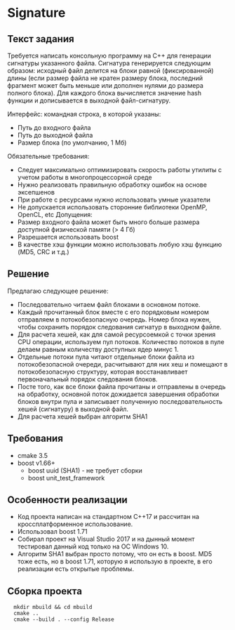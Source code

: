 # Signature
## Текст задания

Требуется написать консольную программу на C++ для генерации сигнатуры указанного файла.
Сигнатура генерируется следующим образом: исходный файл делится на блоки равной
(фиксированной) длины (если размер файла не кратен размеру блока, последний фрагмент может
быть меньше или дополнен нулями до размера полного блока). Для каждого блока вычисляется
значение hash функции и дописывается в выходной файл-сигнатуру. 

Интерфейс: командная строка, в которой указаны:
* Путь до входного файла
* Путь до выходной файла
* Размер блока (по умолчанию, 1 Мб)
  
Обязательные требования:
* Следует максимально оптимизировать скорость работы утилиты с учетом работы в
многопроцессорной среде
* Нужно реализовать правильную обработку ошибок на основе эксепшенов
* При работе с ресурсами нужно использовать умные указатели
* Не допускается использовать сторонние библиотеки OpenMP, OpenCL, etc
Допущения:
* Размер входного файла может быть много больше размера доступной физической памяти
(&gt; 4 Гб)
* Разрешается использовать boost
* В качестве хэш функции можно использовать любую хэш функцию (MD5, CRC и т.д.)

## Решение
Предлагаю следующее решение:
* Последовательно читаем файл блоками в основном потоке. 
* Каждый прочитанный блок вместе с его порядковым номером отправляем в потокобезопасную очередь. Номер блока нужен, чтобы сохранить порядок следования сигнатур в выходном файле.
* Для расчета хешей, как для самой ресурсоемкой с точки зрения CPU операции, используем пул потоков. Количество потоков в пуле делаем равным количеству доступных ядер минус 1.
* Отдельные потоки пула читают отдельные блоки файла из потокобезопасной очереди, расчитывают для них хеш и помещают в потокобезопасную структуру, которая восстанавливает первоначальный порядок следования блоков.
* Посте того, как все блоки файла прочитаны и отправлены в очередь на обработку, основной поток дожидается завершения обработки блоков внутри пула и записывает полученную последовательность хешей (сигнатуру) в выходной файл.
* Для расчета хешей выбран алгоритм SHA1
## Требования
* cmake 3.5
* boost v1.66+
  * boost uuid (SHA1) - не требует сборки
  * boost unit_test_framework
## Особенности реализации
* Код проекта написан на стандартном C++17 и рассчитан на кроссплатформенное использование.
* Использовал boost 1.71
* Собирал проект на Visual Studio 2017 и на дынный момент тестировал данный код только на ОС Windows 10.
* Алгоритм SHA1 выбран просто потому, что он есть в boost. MD5 тоже есть, но в boost 1.71, которую я использую в проекте, в его реализации есть открытые проблемы.
## Сборка проекта
```
  mkdir mbuild && cd mbuild
  cmake ..
  cmake --build . --config Release
```